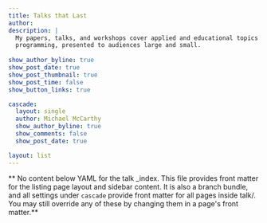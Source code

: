 ```yaml
---
title: Talks that Last
author: 
description: |
  My papers, talks, and workshops cover applied and educational topics in science and
  programming, presented to audiences large and small.
  
show_author_byline: true
show_post_date: true
show_post_thumbnail: true
show_post_time: false
show_button_links: true

cascade:
  layout: single
  author: Michael McCarthy
  show_author_byline: true
  show_comments: false
  show_post_date: true

layout: list
---
```


** No content below YAML for the talk _index. This file provides front matter for the listing page layout and sidebar content. It is also a branch bundle, and all settings under `cascade` provide front matter for all pages inside talk/. You may still override any of these by changing them in a page's front matter.**

